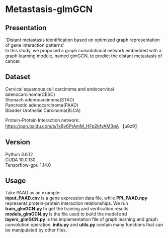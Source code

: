 # Metastasis-glmGCN
Presentation
--------
'Distant metastasis identification based on optimized graph representation of gene interaction patterns'  
In this study, we proposed a graph convolutional network embedded with a graph learning module, named glmGCN, to predict the distant metastasis of cancer.

Dataset
------
Cervical squamous cell carcinoma and endocervical adenocarcinoma(CESC)  
Stomach adenocarcinoma(STAD)  
Pancreatic adenocarcinoma(PAAD)   
Bladder Urothelial Carcinoma(BLCA)  

Protein-Protein Interaction network: https://pan.baidu.com/s/1x8y6PtAmM_HFp2kfyAM3gA 【u8z9】


Version
--------
Python   3.6.12  
CUDA     10.0.130  
Tensorflow-gpu 1.14.0  

Usage
--------
Take PAAD as an example:    
**input_PAAD.csv** is a gene expression data file, while **PPI_PAAD.npy** represents protein-protein interaction relationships. We run **train_glmGCN.py** to get the training and verification results. **models_glmGCN.py** is the file used to build the model and **layers_glmGCN.py** is the implementation file of graph learning and graph convolution operation. **inits.py** and **utils.py** contain many functions that can be manipulated by other files.

